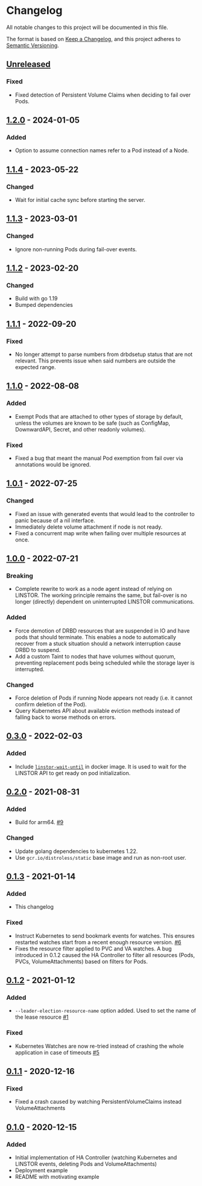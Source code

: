 # Changelog
All notable changes to this project will be documented in this file.

The format is based on [Keep a Changelog](https://keepachangelog.com/en/1.0.0/),
and this project adheres to [Semantic Versioning](https://semver.org/spec/v2.0.0.html).

## [Unreleased]

### Fixed

- Fixed detection of Persistent Volume Claims when deciding to fail over Pods.

## [1.2.0] - 2024-01-05

### Added

- Option to assume connection names refer to a Pod instead of a Node.

## [1.1.4] - 2023-05-22

### Changed

- Wait for initial cache sync before starting the server.

## [1.1.3] - 2023-03-01

### Changed

- Ignore non-running Pods during fail-over events.

## [1.1.2] - 2023-02-20

### Changed

- Build with go 1.19
- Bumped dependencies

## [1.1.1] - 2022-09-20

### Fixed

- No longer attempt to parse numbers from drbdsetup status that are not relevant. This prevents issue when said numbers
  are outside the expected range.

## [1.1.0] - 2022-08-08

### Added
- Exempt Pods that are attached to other types of storage by default, unless the volumes are known to be safe (such as
  ConfigMap, DownwardAPI, Secret, and other readonly volumes).

### Fixed
- Fixed a bug that meant the manual Pod exemption from fail over via annotations would be ignored.

## [1.0.1] - 2022-07-25

### Changed
- Fixed an issue with generated events that would lead to the controller to panic because of a nil interface.
- Immediately delete volume attachment if node is not ready.
- Fixed a concurrent map write when failing over multiple resources at once.

## [1.0.0] - 2022-07-21

### Breaking
- Complete rewrite to work as a node agent instead of relying on LINSTOR. The working principle remains the same, but
  fail-over is no longer (directly) dependent on uninterrupted LINSTOR communications.

### Added
- Force demotion of DRBD resources that are suspended in IO and have pods that should terminate. This enables
  a node to automatically recover from a stuck situation should a network interruption cause DRBD to suspend.
- Add a custom Taint to nodes that have volumes without quorum, preventing replacement pods being scheduled while
  the storage layer is interrupted.

### Changed
- Force deletion of Pods if running Node appears not ready (i.e. it cannot confirm deletion of the Pod).
- Query Kubernetes API about available eviction methods instead of falling back to worse methods on errors.

## [0.3.0] - 2022-02-03

### Added
- Include [`linstor-wait-until`](https://github.com/LINBIT/linstor-wait-until) in docker image. It is used to wait
  for the LINSTOR API to get ready on pod initialization.

## [0.2.0] - 2021-08-31

### Added
- Build for arm64. [#9]

[#9]: https://github.com/piraeusdatastore/piraeus-ha-controller/pull/9

### Changed
- Update golang dependencies to kubernetes 1.22.
- Use `gcr.io/distroless/static` base image and run as non-root user.

## [0.1.3] - 2021-01-14
### Added
- This changelog

### Fixed
- Instruct Kubernetes to send bookmark events for watches. This ensures restarted watches start from a recent
  enough resource version. [#6]
- Fixes the resource filter applied to PVC and VA watches. A bug introduced in 0.1.2 caused the HA Controller to filter
  all resources (Pods, PVCs, VolumeAttachments) based on filters for Pods.

[#6]: https://github.com/piraeusdatastore/piraeus-ha-controller/pull/6

## [0.1.2] - 2021-01-12
### Added
- `--leader-election-resource-name` option added. Used to set the name of the lease resource [#1]

[#1]: https://github.com/piraeusdatastore/piraeus-ha-controller/pull/1

### Fixed
- Kubernetes Watches are now re-tried instead of crashing the whole application in case of timeouts [#5]

[#5]: https://github.com/piraeusdatastore/piraeus-ha-controller/pull/5

## [0.1.1] - 2020-12-16
### Fixed
- Fixed a crash caused by watching PersistentVolumeClaims instead VolumeAttachments

## [0.1.0] - 2020-12-15
### Added
- Initial implementation of HA Controller (watching Kubernetes and LINSTOR events, deleting Pods and VolumeAttachments)
- Deployment example
- README with motivating example

[Unreleased]: https://github.com/piraeusdatastore/piraeus-ha-controller/compare/v1.2.0...HEAD
[1.2.0]: https://github.com/piraeusdatastore/piraeus-ha-controller/compare/v1.1.4...v1.2.0
[1.1.4]: https://github.com/piraeusdatastore/piraeus-ha-controller/compare/v1.1.3...v1.1.4
[1.1.3]: https://github.com/piraeusdatastore/piraeus-ha-controller/compare/v1.1.2...v1.1.3
[1.1.2]: https://github.com/piraeusdatastore/piraeus-ha-controller/compare/v1.1.1...v1.1.2
[1.1.1]: https://github.com/piraeusdatastore/piraeus-ha-controller/compare/v1.1.0...v1.1.1
[1.1.0]: https://github.com/piraeusdatastore/piraeus-ha-controller/compare/v1.0.1...v1.1.0
[1.0.1]: https://github.com/piraeusdatastore/piraeus-ha-controller/compare/v1.0.0...v1.0.1
[1.0.0]: https://github.com/piraeusdatastore/piraeus-ha-controller/compare/v0.3.0...v1.0.0
[0.3.0]: https://github.com/piraeusdatastore/piraeus-ha-controller/compare/v0.2.0...v0.3.0
[0.2.0]: https://github.com/piraeusdatastore/piraeus-ha-controller/compare/v0.1.3...v0.2.0
[0.1.3]: https://github.com/piraeusdatastore/piraeus-ha-controller/compare/v0.1.2...v0.1.3
[0.1.2]: https://github.com/piraeusdatastore/piraeus-ha-controller/compare/v0.1.1...v0.1.2
[0.1.1]: https://github.com/piraeusdatastore/piraeus-ha-controller/compare/v0.1.0...v0.1.1
[0.1.0]: https://github.com/piraeusdatastore/piraeus-ha-controller/releases/tag/v0.1.0
